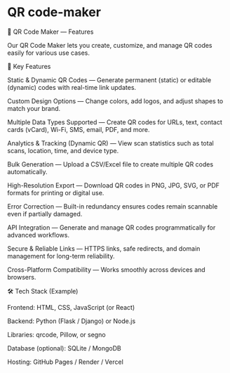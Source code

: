 # QR code-maker

🚀 QR Code Maker — Features

Our QR Code Maker lets you create, customize, and manage QR codes easily for various use cases.

🧩 Key Features

Static & Dynamic QR Codes — Generate permanent (static) or editable (dynamic) codes with real-time link updates.

Custom Design Options — Change colors, add logos, and adjust shapes to match your brand.

Multiple Data Types Supported — Create QR codes for URLs, text, contact cards (vCard), Wi-Fi, SMS, email, PDF, and more.

Analytics & Tracking (Dynamic QR) — View scan statistics such as total scans, location, time, and device type.

Bulk Generation — Upload a CSV/Excel file to create multiple QR codes automatically.

High-Resolution Export — Download QR codes in PNG, JPG, SVG, or PDF formats for printing or digital use.

Error Correction — Built-in redundancy ensures codes remain scannable even if partially damaged.

API Integration — Generate and manage QR codes programmatically for advanced workflows.

Secure & Reliable Links — HTTPS links, safe redirects, and domain management for long-term reliability.

Cross-Platform Compatibility — Works smoothly across devices and browsers.

🛠️ Tech Stack (Example)

Frontend: HTML, CSS, JavaScript (or React)

Backend: Python (Flask / Django) or Node.js

Libraries: qrcode, Pillow, or segno

Database (optional): SQLite / MongoDB

Hosting: GitHub Pages / Render / Vercel

